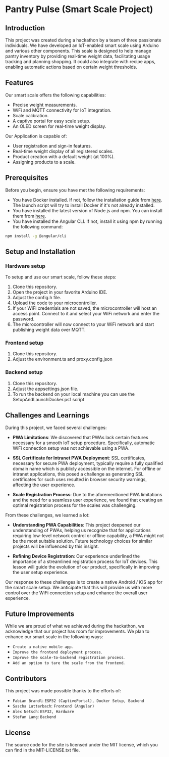 # Pantry Pulse (Smart Scale Project)

## Introduction

This project was created during a hackathon by a team of three passionate individuals. We have developed an IoT-enabled smart scale using Arduino and various other components. This scale is designed to help manage pantry inventory by providing real-time weight data, facilitating usage tracking and planning shopping. It could also integrate with recipe apps, enabling automatic actions based on certain weight thresholds.

## Features

Our smart scale offers the following capabilities:

- Precise weight measurements.
- WiFi and MQTT connectivity for IoT integration.
- Scale calibration.
- A captive portal for easy scale setup.
- An OLED screen for real-time weight display.

Our Application is capable of:

- User registration and sign-in features.
- Real-time weight display of all registered scales.
- Product creation with a default weight (at 100%).
- Assigning products to a scale.

## Prerequisites

Before you begin, ensure you have met the following requirements:

- You have Docker installed. If not, follow the installation guide from [here](https://docs.docker.com/engine/install/). The launch script will try to install Docker if it's not already installed.
- You have installed the latest version of Node.js and npm. You can install them from [here](https://nodejs.org/en/download/).
- You have installed the Angular CLI. If not, install it using npm by running the following command:

```bash
npm install -g @angular/cli
```

## Setup and Installation

### Hardware setup

To setup and use our smart scale, follow these steps:

1. Clone this repository.
2. Open the project in your favorite Arduino IDE.
3. Adjust the config.h file.
4. Upload the code to your microcontroller.
5. If your WiFi credentials are not saved, the microcontroller will host an access point. Connect to it and select your WiFi network and enter the password.
6. The microcontroller will now connect to your WiFi network and start publishing weight data over MQTT.

### Frontend setup

1. Clone this repository.
2. Adjust the environment.ts and proxy.config.json 

### Backend setup

1. Clone this repository.
2. Adjust the appsettings.json file.
3. To run the backend on your local machine you can use the SetupAndLaunchDocker.ps1 script

## Challenges and Learnings

During this project, we faced several challenges:

- **PWA Limitations**: We discovered that PWAs lack certain features necessary for a smooth IoT setup procedure. Specifically, automatic WiFi connection setup was not achievable using a PWA.

- **SSL Certificate for Intranet PWA Deployment**: SSL certificates, necessary for secure PWA deployment, typically require a fully qualified domain name which is publicly accessible on the internet. For offline or intranet applications, this posed a challenge as generating SSL certificates for such uses resulted in browser security warnings, affecting the user experience.

- **Scale Registration Process**: Due to the aforementioned PWA limitations and the need for a seamless user experience, we found that creating an optimal registration process for the scales was challenging.

From these challenges, we learned a lot:

- **Understanding PWA Capabilities**: This project deepened our understanding of PWAs, helping us recognize that for applications requiring low-level network control or offline capability, a PWA might not be the most suitable solution. Future technology choices for similar projects will be influenced by this insight.

- **Refining Device Registration**: Our experience underlined the importance of a streamlined registration process for IoT devices. This lesson will guide the evolution of our product, specifically in improving the user setup experience.

Our response to these challenges is to create a native Android / iOS app for the smart scale setup. We anticipate that this will provide us with more control over the WiFi connection setup and enhance the overall user experience.


## Future Improvements

While we are proud of what we achieved during the hackathon, we acknowledge that our project has room for improvements. We plan to enhance our smart scale in the following ways:

- `Create a native mobile app`.
- `Improve the frontend deployment process`.
- `Improve the scale-to-backend registration process`.
- `Add an option to tare the scale from the frontend`.

## Contributors

This project was made possible thanks to the efforts of:

- `Fabian Brandl`: `ESP32 (CaptivePortal), Docker Setup, Backend `
- `Sascha Lutterbach`: `Frontend (Angular)`
- `Alex Netsch`: `ESP32, Hardware`
- `Stefan Lang`: `Backend`

## License

The source code for the site is licensed under the MIT license, which you can find in
the MIT-LICENSE.txt file.
